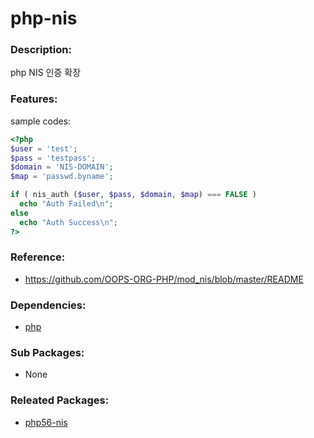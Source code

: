 # php-nis

### Description:

php NIS 인증 확장

### Features:

sample codes:

  ```php
<?php
$user = 'test';
$pass = 'testpass';
$domain = 'NIS-DOMAIN';
$map = 'passwd.byname';

if ( nis_auth ($user, $pass, $domain, $map) === FALSE )
    echo "Auth Failed\n";
else
    echo "Auth Success\n";
?>
```

### Reference:
* https://github.com/OOPS-ORG-PHP/mod_nis/blob/master/README

### Dependencies:
* [php](pkg-base-php.md)

### Sub Packages:
* None

### Releated Packages:
* [php56-nis](pkg-core-php56-nis.md)
